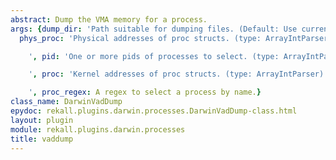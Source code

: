 ```yaml
---
abstract: Dump the VMA memory for a process.
args: {dump_dir: 'Path suitable for dumping files. (Default: Use current directory)',
  phys_proc: 'Physical addresses of proc structs. (type: ArrayIntParser)

    ', pid: 'One or more pids of processes to select. (type: ArrayIntParser)

    ', proc: 'Kernel addresses of proc structs. (type: ArrayIntParser)

    ', proc_regex: A regex to select a process by name.}
class_name: DarwinVadDump
epydoc: rekall.plugins.darwin.processes.DarwinVadDump-class.html
layout: plugin
module: rekall.plugins.darwin.processes
title: vaddump
---
```


